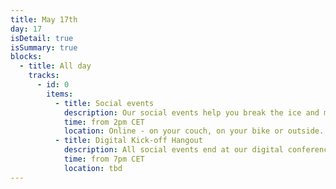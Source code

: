 ```yaml
---
title: May 17th
day: 17
isDetail: true
isSummary: true
blocks:
  - title: All day
    tracks:
      - id: 0
        items:
          - title: Social events
            description: Our social events help you break the ice and meet like-minded people in an informal setting. Even if we're not together in the same place, we won't be alone. So join us remotely for some fun digital adventures. More details following soon.
            time: from 2pm CET
            location: Online - on your couch, on your bike or outside.
          - title: Digital Kick-off Hangout
            description: All social events end at our digital conference party. Open your laptop, grab a beer and meet your fellow attendees.
            time: from 7pm CET
            location: tbd
---
```

